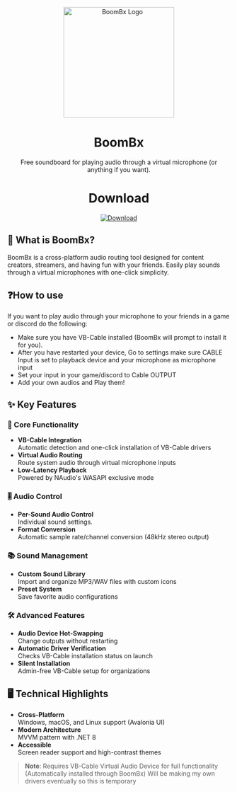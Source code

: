 <p align="center">
  <img src="https://github.com/user-attachments/assets/9e5ca822-ec6d-47b5-8ef6-70cfbce3b7db" width="250" alt="BoomBx Logo">
</p>

<h1 align="center">BoomBx</h1>

<p align="center">
  Free soundboard for playing audio through a virtual microphone (or anything if you want).
</p>

<h1 align="center">Download</h1>


<div align="center">

[![Download](https://img.shields.io/badge/Download-v0.1.6-%23007ACC?style=for-the-badge&logo=github)](https://github.com/sardeq/BoomBx/releases/latest)
  
</div>

<div>

## 🎯 What is BoomBx?

BoomBx is a cross-platform audio routing tool designed for content creators, streamers, and having fun with your friends. Easily play sounds through a virtual microphones with one-click simplicity.

## ❓How to use
If you want to play audio through your microphone to your friends in a game or discord do the following:
- Make sure you have VB-Cable installed (BoomBx will prompt to install it for you).
- After you have restarted your device, Go to settings make sure CABLE Input is set to playback device and your microphone as microphone input
- Set your input in your game/discord to Cable OUTPUT
- Add your own audios and Play them!

## ✨ Key Features


### 🚀 Core Functionality
- **VB-Cable Integration**  
  Automatic detection and one-click installation of VB-Cable drivers
- **Virtual Audio Routing**  
  Route system audio through virtual microphone inputs
- **Low-Latency Playback**  
  Powered by NAudio's WASAPI exclusive mode

### 🎚️ Audio Control
- **Per-Sound Audio Control**  
  Individual sound settings.
- **Format Conversion**  
  Automatic sample rate/channel conversion (48kHz stereo output)

### 📚 Sound Management
- **Custom Sound Library**  
  Import and organize MP3/WAV files with custom icons
- **Preset System**  
  Save favorite audio configurations

### 🛠️ Advanced Features
- **Audio Device Hot-Swapping**  
  Change outputs without restarting
- **Automatic Driver Verification**  
  Checks VB-Cable installation status on launch
- **Silent Installation**  
  Admin-free VB-Cable setup for organizations

## 🖥️ Technical Highlights
- **Cross-Platform**  
  Windows, macOS, and Linux support (Avalonia UI)
- **Modern Architecture**  
  MVVM pattern with .NET 8
- **Accessible**  
  Screen reader support and high-contrast themes

> **Note**: Requires VB-Cable Virtual Audio Device for full functionality  
> (Automatically installed through BoomBx)
> Will be making my own drivers eventually so this is temporary

</div>
